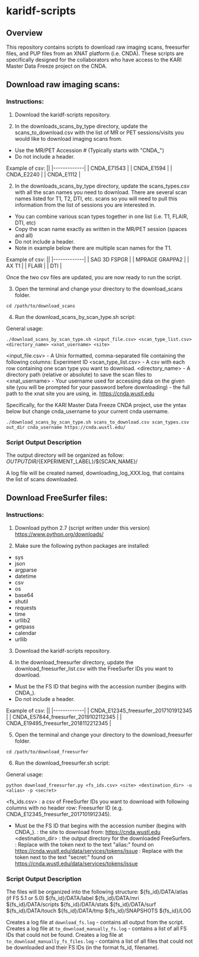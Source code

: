 # karidf-scripts
## Overview

This repository contains scripts to download raw imaging scans, freesurfer files, and PUP files from an XNAT platform (i.e. CNDA). These scripts are specifically designed for the collaborators who have access to the KARI Master Data Freeze project on the CNDA.


## Download raw imaging scans:
### Instructions:
1. Download the karidf-scripts repository.

2. In the downloads_scans_by_type directory, update the scans_to_download.csv with the list of MR or PET sessions/visits you would like to download imaging scans from.
- Use the MR/PET Accession # (Typically starts with "CNDA_")
- Do not include a header.

Example of csv: 
||
|-------------|
| CNDA_E71543 |
| CNDA_E1594  |
| CNDA_E2240  |
| CNDA_E1112  |

2. In the downloads_scans_by_type directory, update the scans_types.csv with all the scan names you need to download.  There are several scan  names listed for T1, T2, DTI, etc. scans so you will need to pull this information from the list of sessions you are interested in.
- You can combine various scan types together in one list (i.e. T1, FLAIR, DTI, etc)
- Copy the scan name exactly as written in the MR/PET session (spaces and all)
- Do not include a header.
- Note in example below there are multiple scan names for the T1.

Example of csv: 
||
|-------------|
| SAG 3D FSPGR |
| MPRAGE GRAPPA2  |
| AX T1  |
| FLAIR  |
| DTI  |

Once the two csv files are updated, you are now ready to run the script.


3. Open the terminal and change your directory to the download_scans folder.

```
cd /path/to/download_scans
```


4. Run the download_scans_by_scan_type.sh script:

General usage:
```
./download_scans_by_scan_type.sh <input_file.csv> <scan_type_list.csv> <directory_name> <xnat_username> <site>
```
<input_file.csv> - A Unix formatted, comma-separated file containing the following columns: Experiment ID
<scan_type_list.csv> - A csv with each row containing one scan type you want to download.
<directory_name> - A directory path (relative or absolute) to save the scan files to
<xnat_username> - Your username used for accessing data on the given site (you will be prompted for your password before downloading)
<site> - the full path to the xnat site you are using, ie. https://cnda.wustl.edu
  
  
Specifically, for the KARI Master Data Freeze CNDA project, use the yntax below but change cnda_username to your current cnda username.

```
./download_scans_by_scan_type.sh scans_to_download.csv scan_types.csv out_dir cnda_username https://cnda.wustl.edu/
```


### Script Output Description

The output directory will be organized as follow:
${OUTPUTDIR}/${EXPERIMENT_LABEL}/${SCAN_NAME}/


A log file will be created named, downloading_log_XXX.log,  that contains the list of scans downloaded.




## Download FreeSurfer files:
### Instructions:
1. Download python 2.7 (script written under this version)
https://www.python.org/downloads/

2. Make sure the following python packages are installed:
- sys
- json
- argparse
- datetime
- csv
- os
- base64
- shutil
- requests
- time
- urllib2
- getpass
- calendar
- urllib

3. Download the karidf-scripts repository.

4. In the download_freesurfer directory, update the download_freesurfer_list.csv with the FreeSurfer IDs you want to download.
- Must be the FS ID that begins with the accession number (begins with CNDA_).
- Do not include a header.

Example of csv: 
||
|-------------|
| CNDA_E12345_freesurfer_2017101912345 |
| CNDA_E57844_freesurfer_2019102112345  |
| CNDA_E19495_freesurfer_2018112212345  |


5. Open the terminal and change your directory to the download_freesurfer folder.

```
cd /path/to/download_freesurfer
```


6. Run the download_freesurfer.sh script:

General usage:
```
python download_freesurfer.py <fs_ids.csv> <site> <destination_dir> -u <alias> -p <secret>
```
<fs_ids.csv> : a csv of FreeSurfer IDs you want to download with following columns with no header row: Freesurfer ID (e.g. CNDA_E12345_freesurfer_2017101912345). 
- Must be the FS ID that begins with the accession number (begins with CNDA_).
<site> : the site to download from: https://cnda.wustl.edu
<destination_dir> : the output directory for the downloaded FreeSurfers.
<alias>: Replace <alias> with the token next to the text "alias:" found on https://cnda.wustl.edu/data/services/tokens/issue
<secret>: Replace <secret> with the token next to the text "secret:" found on https://cnda.wustl.edu/data/services/tokens/issue

### Script Output Description
The files will be organized into the following structure:
${fs_id}/DATA/atlas (if FS 5.1 or 5.0)
${fs_id}/DATA/label
${fs_id}/DATA/mri
${fs_id}/DATA/scripts
${fs_id}/DATA/stats
${fs_id}/DATA/surf
${fs_id}/DATA/touch
${fs_id}/DATA/tmp
${fs_id}/SNAPSHOTS
${fs_id}/LOG

Creates a log file at `download_fs.log` - contains all output from the script.
Creates a log file at `to_download_manually_fs.log` - contains a list of all FS IDs that could not be found.
Creates a log file at `to_download_manually_fs_files.log` - contains a list of all files that could not be downloaded and their FS IDs (in the format fs_id, filename).
